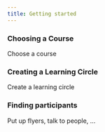 ```yaml
---
title: Getting started
---
```


### Choosing a Course

Choose a course

### Creating a Learning Circle

Create a learning circle

### Finding participants

Put up flyers, talk to people, ...


